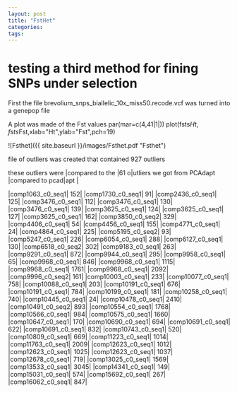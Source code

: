 ```yaml
---
layout: post
title: "FstHet"
categories: 
tags: 
---
```


# testing a third method for fining SNPs under selection


First the file brevolium_snps_biallelic_10x_miss50.recode.vcf was turned into a genepop file



A plot was made of the Fst values
    par(mar=c(4,41|1|))
    plot(fsts$Ht, fsts$Fst,xlab="Ht",ylab="Fst",pch=19)

![Fsthet]({{ site.baseurl }}/images/Fsthet.pdf "Fsthet")


file of outliers was created that contained 927 outliers

these outliers were |compared to the |61 o|utliers we got from PCAdapt |compared to pcad|apt |





|comp1063_c0_seq1|	152|
|comp1730_c0_seq1|	91|
|comp2436_c0_seq1|	125|
|comp3476_c0_seq1|	112|
|comp3476_c0_seq1|	130|
|comp3476_c0_seq1|	139|
|comp3625_c0_seq1|	124|
|comp3625_c0_seq1|	127|
|comp3625_c0_seq1|	162|
|comp3850_c0_seq2|	329|
|comp4406_c0_seq1|	54|
|comp4456_c0_seq1|	155|
|comp4771_c0_seq1|	24|
|comp4864_c0_seq1|	225|
|comp5195_c0_seq2|	93|
|comp5247_c0_seq1|	226|
|comp6054_c0_seq1|	288|
|comp6127_c0_seq1|	130|
|comp6518_c0_seq2|	302|
|comp9183_c0_seq1|	263|
|comp9291_c0_seq1|	872|
|comp9944_c0_seq1|	295|
|comp9958_c0_seq1|	65|
|comp9968_c0_seq1|	846|
|comp9968_c0_seq1|	1115|
|comp9968_c0_seq1|	1761|
|comp9968_c0_seq1|	2092|
|comp9996_c0_seq2|	161|
|comp10003_c0_seq1|	233|
|comp10077_c0_seq1|	758|
|comp10088_c0_seq1|	203|
|comp10191_c0_seq1|	676|
|comp10191_c0_seq1|	784|
|comp10199_c0_seq1|	181|
|comp10258_c0_seq1|	740|
|comp10445_c0_seq1|	24|
|comp10478_c0_seq1|	2410|
|comp10491_c0_seq2|	893|
|comp10554_c0_seq1|	1768|
|comp10566_c0_seq1|	984|
|comp10575_c0_seq1|	1660|
|comp10647_c0_seq1|	170|
|comp10690_c0_seq1|	694|
|comp10691_c0_seq1|	622|
|comp10691_c0_seq1|	832|
|comp10743_c0_seq1|	520|
|comp10809_c0_seq1|	669|
|comp11223_c0_seq1|	1014|
|comp11763_c0_seq1|	2009|
|comp12623_c0_seq1|	1012|
|comp12623_c0_seq1|	1025|
|comp12623_c0_seq1|	1037|
|comp12678_c0_seq1|	719|
|comp13025_c0_seq1|	1569|
|comp13533_c0_seq1|	3045|
|comp14341_c0_seq1|	149|
|comp15031_c0_seq1|	574|
|comp15692_c0_seq1|	267|
|comp16062_c0_seq1|	847|